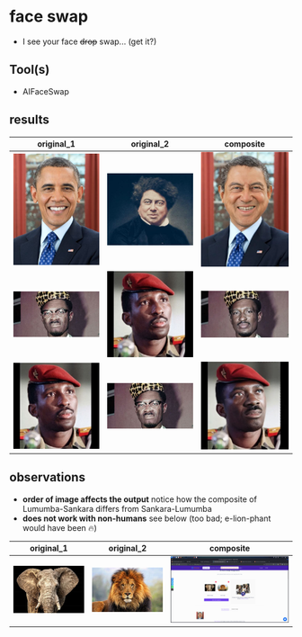 # face swap
* I see  your face ~~drop~~ swap... (get it?)

## Tool(s)
* AIFaceSwap

## results
|original_1|original_2|composite|
|:---:|:---:|:---:|
|![img0](./obama_face.jpeg)|![img0](./dumas_face.jpeg)|![img0](./obama_dumas_face.jpg)|
|![img0](./lumumba_face.jpeg)|![img0](./sankara_face.jpeg)|![img0](./lumumba_sankara_face.jpg)|
![img0](./sankara_face.jpeg)|![img0](./lumumba_face.jpeg)|![img0](./sankara_lumumba_face.jpg)|

## observations
* **order of image affects the output** notice how the composite of Lumumba-Sankara differs from Sankara-Lumumba
* **does not work with non-humans** see below (too bad; e-lion-phant would have been 🔥)

|original_1|original_2|composite|
|:---:|:---:|:---:|
|![img0](./ele_face.jpeg)|![img0](./lion_face.jpeg)|![img0](./Screenshot_2025-02-15_16_33_43.png)|